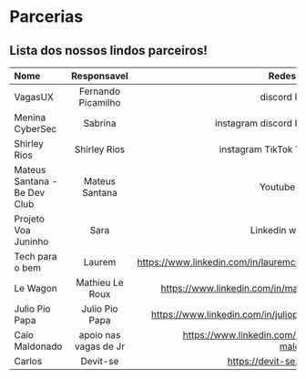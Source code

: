 # Parcerias

## Lista dos nossos lindos parceiros!

|Nome    |	Responsavel	| Redes Sociais|
|:------|:-----------:|-------------:|
VagasUX	                      | Fernando Picamilho |	discord 	Linkedin			
Menina CyberSec	              | Sabrina	| instagram discord 	Linkedin			
Shirley Rios                  |	Shirley Rios	| instagram	TikTok	Youtube		
Mateus Santana - Be Dev Club	| Mateus Santana	|Youtube	Discord			
Projeto Voa Juninho	          | Sara	  | Linkedin	whatsapp			
Tech para o bem               | Laurem  | https://www.linkedin.com/in/lauremcrossetti/
Le Wagon                      | Mathieu Le Roux   |https://www.linkedin.com/in/matleroux/
Julio Pio Papa                | Julio Pio Papa |https://www.linkedin.com/in/juliopiopapa/
Caio Maldonado  | apoio nas vagas de Jr | https://www.linkedin.com/in/caio-maldonado/
Carlos | Devit-se | https://devit-se.com.br/

